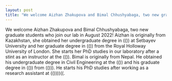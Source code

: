 ```yaml
---
layout: post
title: "We welcome Aizhan Zhakupova and Bimal Chhushyabaga, two new graduate students who join our lab in August 2022!"
---
```


We welcome Aizhan Zhakupova and Bimal Chhushyabaga, two new graduate students who join our lab in August 2022! Aizhan is originally from Kazakhstan, she obtained her undergraduate degree in (()) at Setbayev University and her graduate degree in (()) from the Royal Holloway University of London. She starts her PhD studies in our laboratory after a stint as an instructor at the (()). Bimal is originally from Nepal. He obtained his undergraduate degree in Civil Engineering at the (()) and his graduate degree in (()) from (())). He starts his PhD studies after working as a research assistant at (())))((.
